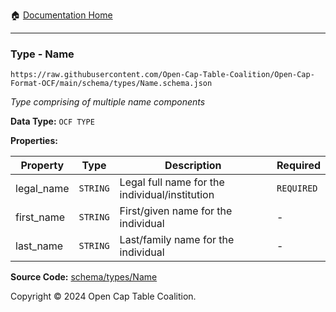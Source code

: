 :house: [Documentation Home](../../../README.md)

---

### Type - Name

`https://raw.githubusercontent.com/Open-Cap-Table-Coalition/Open-Cap-Format-OCF/main/schema/types/Name.schema.json`

_Type comprising of multiple name components_

**Data Type:** `OCF TYPE`

**Properties:**

| Property   | Type     | Description                                    | Required   |
| ---------- | -------- | ---------------------------------------------- | ---------- |
| legal_name | `STRING` | Legal full name for the individual/institution | `REQUIRED` |
| first_name | `STRING` | First/given name for the individual            | -          |
| last_name  | `STRING` | Last/family name for the individual            | -          |

**Source Code:** [schema/types/Name](../../../../schema/types/Name.schema.json)

Copyright © 2024 Open Cap Table Coalition.
